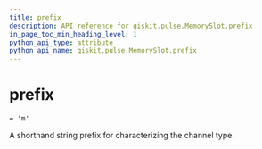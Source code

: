 ```yaml
---
title: prefix
description: API reference for qiskit.pulse.MemorySlot.prefix
in_page_toc_min_heading_level: 1
python_api_type: attribute
python_api_name: qiskit.pulse.MemorySlot.prefix
---
```


# prefix

<span id="qiskit.pulse.MemorySlot.prefix" />

`= 'm'`

A shorthand string prefix for characterizing the channel type.

